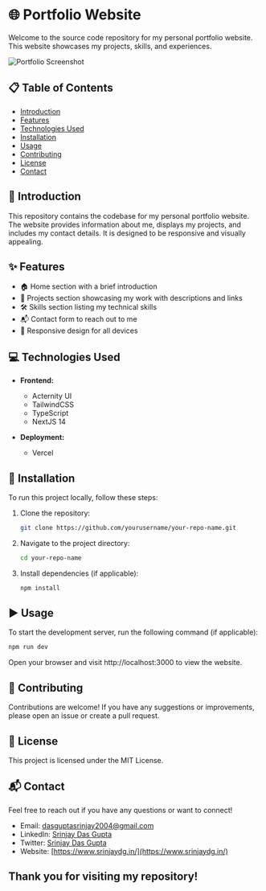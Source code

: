 # 🌐 Portfolio Website

Welcome to the source code repository for my personal portfolio website. This website showcases my projects, skills, and experiences. 

![Portfolio Screenshot](path/to/your/screenshot/image.jpg)

## 📋 Table of Contents

- [Introduction](#introduction)
- [Features](#features)
- [Technologies Used](#tech-stack)
- [Installation](#installation)
- [Usage](#usage)
- [Contributing](#contributing)
- [License](#license)
- [Contact](#contact)

## <a name="introduction">📝 Introduction</a>

This repository contains the codebase for my personal portfolio website. The website provides information about me, displays my projects, and includes my contact details. It is designed to be responsive and visually appealing.

## <a name="features">✨ Features</a>

- 🏠 Home section with a brief introduction
- 💼 Projects section showcasing my work with descriptions and links
- 🛠️ Skills section listing my technical skills
- 📬 Contact form to reach out to me
- 📱 Responsive design for all devices

## <a name="tech-stack">💻 Technologies Used</a>

- **Frontend:**
  - Acternity UI
  - TailwindCSS
  - TypeScript
  - NextJS 14

- **Deployment:**
  - Vercel

## <a name="installation">🚀 Installation</a>

To run this project locally, follow these steps:

1. Clone the repository:
    ```bash
    git clone https://github.com/yourusername/your-repo-name.git
    ```

2. Navigate to the project directory:
    ```bash
    cd your-repo-name
    ```

3. Install dependencies (if applicable):
    ```bash
    npm install
    ```

## <a name="usage">▶️ Usage</a>

To start the development server, run the following command (if applicable):

```bash
npm run dev
```
Open your browser and visit http://localhost:3000 to view the website.

## <a name="contributing">🤝 Contributing</a>
Contributions are welcome! If you have any suggestions or improvements, please open an issue or create a pull request.

## <a name="license">📜 License</a>
This project is licensed under the MIT License.

## <a name="contact">📬 Contact</a>
Feel free to reach out if you have any questions or want to connect!

- Email: [dasguptasrinjay2004@gmail.com](mailto:dasguptasrinjay2004@gmail.com)
- LinkedIn: [Srinjay Das Gupta](https://www.linkedin.com/in/srinjay-das-gupta-441841214/)
- Twitter: [Srinjay Das Gupta](https://x.com/SrinjayDasGupta)
- Website: [https://www.srinjaydg.in/](https://www.srinjaydg.in/)

## Thank you for visiting my repository!
